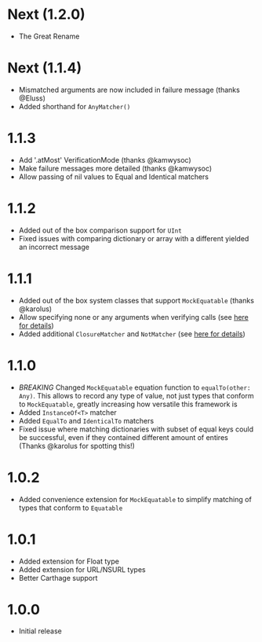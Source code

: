# Next (1.2.0)
- The Great Rename

# Next (1.1.4)
- Mismatched arguments are now included in failure message (thanks @Eluss)
- Added shorthand for `AnyMatcher()`

# 1.1.3
- Add '.atMost' VerificationMode (thanks @kamwysoc)
- Make failure messages more detailed (thanks @kamwysoc)
- Allow passing of nil values to Equal and Identical matchers

# 1.1.2
- Added out of the box comparison support for `UInt`
- Fixed issues with comparing dictionary or array with a different yielded an incorrect message

# 1.1.1
- Added out of the box system classes that support `MockEquatable` (thanks @karolus)
- Allow specifying none or any arguments when verifying calls (see [here for details](https://github.com/AirHelp/Mimus/blob/master/Documentation/Basics.md#argument-modes))
- Added additional `ClosureMatcher` and `NotMatcher` (see [here for details](https://github.com/AirHelp/Mimus/blob/master/Documentation/Additional%20Matchers.md#not))

# 1.1.0
- *BREAKING* Changed `MockEquatable` equation function to `equalTo(other: Any)`. This allows to record any type of value, not just types that conform to `MockEquatable`, greatly increasing how versatile this framework is
- Added `InstanceOf<T>` matcher
- Added `EqualTo` and `IdenticalTo` matchers
- Fixed issue where matching dictionaries with subset of equal keys could be successful, even if they contained different amount of entires (Thanks @karolus for spotting this!)

# 1.0.2

- Added convenience extension for `MockEquatable` to simplify matching of types that conform to `Equatable`

# 1.0.1

- Added extension for Float type
- Added extension for URL/NSURL types
- Better Carthage support

# 1.0.0

- Initial release
